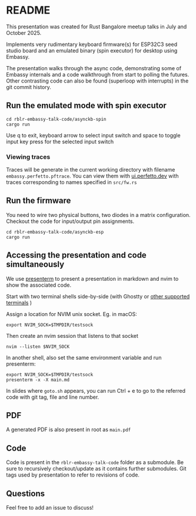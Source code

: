 # README

This presentation was created for Rust Bangalore meetup talks in July and October 2025.

Implements very rudimentary keyboard firmware(s) for ESP32C3 seed studio board and an emulated binary (spin executor) for desktop using Embassy.

The presentation walks through the async code, demonstrating some of Embassy internals and a code walkthrough from start to polling the futures. Other contrasting code can also be found (superloop with interrupts) in the git commit history.

## Run the emulated mode with spin executor

```
cd rblr-embassy-talk-code/asynckb-spin
cargo run
```

Use q to exit, keyboard arrow to select input switch and space to toggle input key press for the selected input switch

### Viewing traces

Traces will be generate in the current working directory with filename `embassy.perfetto.pftrace`. You can view them with [ui.perfetto.dev](https://ui.perfetto.dev/) with traces corresponding to names specified in `src/fw.rs`

## Run the firmware

You need to wire two physical buttons, two diodes in a matrix configuration. Checkout the code for input/output pin assignments.

```
cd rblr-embassy-talk-code/asynckb-esp
cargo run
```

## Accessing the presentation and code simultaneously

We use [presenterm](https://mfontanini.github.io/presenterm/install.html) to present a presentation in markdown and nvim to show the associated code.

Start with two terminal shells side-by-side (with Ghostty or [other supported terminals](https://mfontanini.github.io/presenterm/features/images.html) )

Assign a location for NVIM unix socket. Eg. in macOS:

```
export NVIM_SOCK=$TMPDIR/testsock
```

Then create an nvim session that listens to that socket

```
nvim --listen $NVIM_SOCK
```


In another shell, also set the same environment variable and run presenterm:

```
export NVIM_SOCK=$TMPDIR/testsock
presenterm -x -X main.md
```


In slides where `goto.sh` appears, you can run Ctrl + e to go to the referred code with git tag, file and line number.

## PDF

A generated PDF is also present in root as `main.pdf`

## Code

Code is present in the `rblr-embassy-talk-code` folder as a submodule. Be sure to recursively checkout/update as it contains further submodules. Git tags used by presentation to refer to revisions of code.

## Questions
Feel free to add an issue to discuss!
